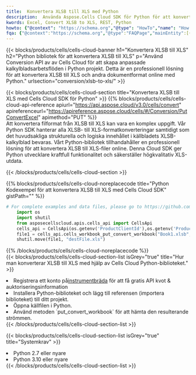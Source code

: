```yaml
---
title:  Konvertera XLSB till XLS med Python
description:  Använda Aspose.Cells Cloud SDK för Python för att konvertera en fil i XLSB-format till en fil i XLS-format.
kwords: Excel, Convert XLSB to XLS, REST, Python
howto: {"@context": "https://schema.org","@type": "HowTo","name": "How to convert XLSB to XLS using the Cells Cloud Python library.","description": "How to convert XLSB to XLS using the Cells Cloud Python library.","image": {"@type": "ImageObject"},"url": "/python/conversion/xlsb-to-xls/","step": [{ "@type": "HowToStep","name": "How to convert XLSB to XLS using the Cells Cloud Python library. step 1", "image": {"@type": "ImageObject",},"url": "/python/conversion/xlsb-to-xls/","text": "Register an account at <a href='https://dashboard.aspose.cloud/'>Dashboard</a> to get free API quota & authorization details",},{ "@type": "HowToStep","name": "How to convert XLSB to XLS using the Cells Cloud Python library. step 1", "image": {"@type": "ImageObject",},"url": "/python/conversion/xlsb-to-xls/","text": "Install Python library and add the reference (import the library) to your project.",},{ "@type": "HowToStep","name": "How to convert XLSB to XLS using the Cells Cloud Python library. step 1", "image": {"@type": "ImageObject",},"url": "/python/conversion/xlsb-to-xls/","text": "Open the source file in Python.",},{ "@type": "HowToStep","name": "How to convert XLSB to XLS using the Cells Cloud Python library. step 1", "image": {"@type": "ImageObject",},"url": "/python/conversion/xlsb-to-xls/","text": "Use the `put_convert_workbook` method to retrieve the resulting stream.",}, ],"supply": {"@type": "HowToSupply","name": "document"},"tool": [{"@type": "HowToTool","name": "PyCharm, Visual Studio Code, Sublime, Eclipse"},{"@type": "HowToTool","name": "Aspose Cells"}],"totalTime": "PT6M"}
fqa: {"@context":"https://schema.org","@type":"FAQPage","mainEntity":[{"@type":"Question","name":"Why convert file formats in C# using REST API?","acceptedAnswer":{"@type":"Answer","text":"Documents are encoded in many ways, and some files may be incompatible with the software you use. To open and read such files, just convert them to appropriate file formats.<br/><ol><li>Install .NET SDK and add the reference (import the library) to your project.</li><li>Open the source file in C# using REST API.</li><li>Call the PutConvertWorkbookRequest() method, passing an output filename with required extension.</li><li>Get the result of conversion as a separate file.</li></ol>"}},{"@type":"Question","name":"What file formats can I convert with your C# library?","acceptedAnswer":{"@type":"Answer","text":"We support a variety of file formats for conversion using .NET library, including XLSX, Excel, xls , PDF, CSV, HTML, Markdown, XML, PNG, JPG, TIFF, Json, TXT and many more."}},{"@type":"Question","name":"What is the maximum allowed file size for conversion using this .NET library?","acceptedAnswer":{"@type":"Answer","text":"There are no file size limits for format conversions using .NET library."}}]}
---
```

{{< blocks/products/cells/cells-cloud-banner h1="Konvertera XLSB till XLS" h2="Python bibliotek för att konvertera XLSB till XLS" p="Använd Conversion API av av Cells Cloud för att skapa anpassade kalkylbladsarbetsflöden i Python projekt. Detta är en professionell lösning för att konvertera XLSB till XLS och andra dokumentformat online med Python." urlsection="conversion/xlsb-to-xls/" >}}

{{< blocks/products/cells/cells-cloud-section title="Konvertera XLSB till XLS med Cells Cloud SDK för Python" >}}
{{% blocks/products/cells/cells-cloud-api-reference apiurl="https://api.aspose.cloud/v3.0/cells/convert" apireferenceurl="https://apireference.aspose.cloud/cells/#/Conversion/PutConvertExcel" apimethod="PUT" %}}
<br/>
Att konvertera filformat från XLSB till XLS kan vara en komplex uppgift. Vår Python SDK hanterar alla XLSB- till XLS-formatkonverteringar samtidigt som det huvudsakliga strukturella och logiska innehållet i källbladets XLSB-kalkylblad bevaras. Vårt Python-bibliotek tillhandahåller en professionell lösning för att konvertera XLSB till XLS-filer online. Denna Cloud SDK ger Python utvecklare kraftfull funktionalitet och säkerställer högkvalitativ XLS-utdata.

{{< /blocks/products/cells/cells-cloud-section >}}

{{% blocks/products/cells/cells-cloud-noreplacecode title="Python Kodexempel för att konvertera XLSB till XLS med Cells Cloud SDK" gistPath="" %}}
 
```python
# For complete examples and data files, please go to https://github.com/aspose-cells-cloud/aspose-cells-cloud-python/
    import os
    import shutil
    from asposecellscloud.apis.cells_api import CellsApi
    cells_api = CellsApi(os.getenv('ProductClientId'),os.getenv('ProductClientSecret'))
    file1 = cells_api.cells_workbook_put_convert_workbook("Book1.xlsb",format="xls")
    shutil.move(file1, "destFile.xls")     
```
 
{{% /blocks/products/cells/cells-cloud-noreplacecode %}}
<br/>
{{< blocks/products/cells/cells-cloud-section-list isGrey="true" title="Hur man konverterar XLSB till XLS med hjälp av Cells Cloud Python-biblioteket." >}}
<li> Registrera ett konto på<a href="https://dashboard.aspose.cloud/">instrumentbräda</a> för att få gratis API kvot & auktoriseringsinformation</li>
<li>Installera Python-biblioteket och lägg till referensen (importera biblioteket) till ditt projekt.</li>
<li>Öppna källfilen i Python.</li>
<li>Använd metoden `put_convert_workbook` för att hämta den resulterande strömmen.</li>
{{< /blocks/products/cells/cells-cloud-section-list >}}

{{< blocks/products/cells/cells-cloud-section-list isGrey="true" title="Systemkrav" >}}
<li>Python 2.7 eller nyare</li>
<li>Python 3.10 eller nyare</li>
{{< /blocks/products/cells/cells-cloud-section-list >}}
